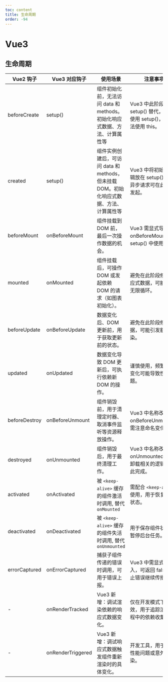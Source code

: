 ```yaml
---
toc: content
title: 生命周期
order: -94
---
```


# Vue3

## 生命周期

<ImagePreview src="/images/vue2/image1.png"></ImagePreview>

| Vue2 钩子     | Vue3 对应钩子     | 使用场景                                                                                 | 注意事项                                                          |
| ------------- | ----------------- | ---------------------------------------------------------------------------------------- | ----------------------------------------------------------------- |
| beforeCreate  | setup()           | 组件初始化前，无法访问 data 和 methods。初始化响应式数据、方法、计算属性等               | Vue3 中此阶段被 setup() 替代，直接使用 setup()，且无法使用 this。 |
| created       | setup()           | 组件实例创建后，可访问 data 和 methods，但未挂载 DOM。初始化响应式数据、方法、计算属性等 | Vue3 中将初始化逻辑放在 setup() 中，异步请求可在此阶段发起。      |
| beforeMount   | onBeforeMount     | 组件挂载到 DOM 前，最后一次操作数据的机会。                                              | Vue3 需显式导入 onBeforeMount 并在 setup() 中使用。               |
| mounted       | onMounted         | 组件挂载后，可操作 DOM 或发起依赖 DOM 的请求（如图表初始化）。                           | 避免在此阶段修改响应式数据，可能导致无限循环。                    |
| beforeUpdate  | onBeforeUpdate    | 数据变化后、DOM 更新前，用于获取更新前的状态。                                           | 避免在此阶段修改数据，可能引发额外渲染。                          |
| updated       | onUpdated         | 数据变化导致 DOM 更新后，可执行依赖新 DOM 的操作。                                       | 谨慎使用，频繁数据变化可能导致性能问题。                          |
| beforeDestroy | onBeforeUnmount   | 组件销毁前，用于清理定时器、取消事件监听等资源释放操作。                                 | Vue3 中名称改为 onBeforeUnmount，需注意命名变化。                 |
| destroyed     | onUnmounted       | 组件销毁后，用于最终清理工作。                                                           | Vue3 中名称改为 onUnmounted，与卸载相关的逻辑应在此完成。         |
| activated     | onActivated       | 被 `<keep-alive>` 缓存的组件激活时调用, 替代 `onMounted`                                 | 需配合 `<keep-alive>` 使用，用于恢复组件状态。                    |
| deactivated   | onDeactivated     | 被 `<keep-alive>` 缓存的组件失活时调用, 替代 `onUnmounted`                               | 用于保存组件状态或暂停后台任务。                                  |
| errorCaptured | onErrorCaptured   | 捕获子组件传递的错误时调用，可用于错误上报。                                             | Vue3 中需显式导入，可返回 false 阻止错误继续传播。                |
| -             | onRenderTracked   | Vue3 新增：调试渲染依赖的响应式数据变化。                                                | 仅在开发模式下有效，用于追踪渲染过程中的依赖收集。                |
| -             | onRenderTriggered | Vue3 新增：调试响应式数据触发组件重新渲染时的具体变化。                                  | 开发工具，用于定位性能问题或意外渲染。                            |

<BackTop></BackTop>
<SplashCursor></SplashCursor>
